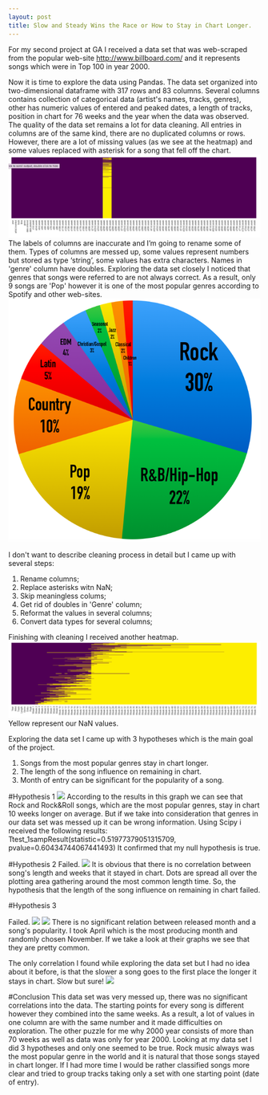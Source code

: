 ```yaml
---
layout: post
title: Slow and Steady Wins the Race or How to Stay in Chart Longer.
---
```


For my second project at GA I received a data set that was web-scraped from the popular web-site http://www.billboard.com/ and it represents songs which were in Top 100 in year 2000.

Now it is time to explore the data using Pandas.
The data set organized  into two-dimensional dataframe with 317 rows and 83 columns. Several columns contains collection of categorical data (artist's names, tracks, genres), other has numeric values of entered and peaked dates, a length of tracks, position in chart for 76 weeks and the year when the data was observed.
The quality of the data set remains a lot for data cleaning. All entries in columns are of the same kind, there are no duplicated columns or rows. However, there are a lot of missing values (as we see at the heatmap) and some values replaced with asterisk for a song that fell off the chart.
![](../images/2_project/heatmap.png)
The labels of columns are inaccurate and I’m going to rename some of them. Types of columns are messed up, some values represent numbers but stored as type ‘string’, some values has extra characters. Names in 'genre' column have doubles.
Exploring the data set closely I noticed that genres that songs were referred to are not always correct. As a result, only 9 songs are 'Pop' however it is one of the most popular genres according to Spotify and other web-sites.
![](../images/2_project/genres.png)

I don't want to describe cleaning process in detail but I came up with several steps:
1. Rename columns;
2. Replace asterisks witn NaN;
3. Skip meaningless colums;
4. Get rid of doubles in 'Genre' column;
5. Reformat the values in several columns;
6. Convert data types for several columns;

Finishing with cleaning I received another heatmap.
![](../images/2_project/heatmap_2.png)
Yellow represent our NaN values.

Exploring the data set I came up with 3 hypotheses which is the main goal of the project.
1. Songs from the most popular genres stay in chart longer.
2. The length of the song influence on remaining in chart.
3. Month of entry can be significant for the popularity of a song.

#Hypothesis 1
![](../images/2_project/genres_2)
According to the results in this graph we can see that Rock and Rock&Roll songs, which are the most popular genres, stay in chart 10 weeks longer on average. But if we take into consideration that genres in our data set was messed up it can be wrong information.
Using Scipy i received the following results: Ttest_1sampResult(statistic=0.51977379051315709, pvalue=0.60434744067441493)
It confirmed that my null hypothesis is true.

#Hypothesis 2
Failed.
![](../images/2_project/length_2)
It is obvious that there is no correlation between song's length and weeks that it stayed in chart. Dots are spread all over the plotting area gathering around the most common length time. So, the hypothesis that the length of the song influence on remaining in chart failed.

#Hypothesis 3

Failed.
![](../images/2_project/April)
![](../images/2_project/November)
There is no significant relation between released month and a song's popularity. I took April which is the most producing month and randomly chosen November. If we take a look at their graphs we see that they are pretty common.

The only correlation I found while exploring the data set but I had no idea about it before, is that the slower a song goes to the first place the longer it stays in chart. Slow but sure!
![](../images/2_project/weeks_to_peak)

#Conclusion
This data set was very messed up, there was no significant correlations into the data. The starting points for every song is different however they combined into the same weeks. As a result, a lot of values in one column are with the same number and it made difficulties on exploration. The other puzzle for me why 2000 year consists of more than 70 weeks as well as data was only for year 2000.
Looking at my data set I did 3 hypotheses and only one seemed to be true. Rock music always was the most popular genre in the world and it is natural that those songs stayed in chart longer.
If I had more time I would be rather classified songs more clear and tried to group tracks taking only a set with one starting point (date of entry).

